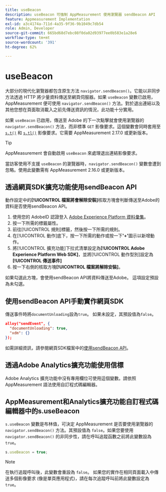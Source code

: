 ```yaml
---
title: useBeacon
description: useBeacon 可強制 AppMeasurement 使用瀏覽器 sendBeacon API
feature: Appmeasurement Implementation
exl-id: a3c4174a-711d-4a35-9f36-9b1049c7db54
role: Admin, Developer
source-git-commit: 665bd68d7ebc08f0da02d93977ee0b583e1a28e6
workflow-type: tm+mt
source-wordcount: '391'
ht-degree: 62%

---
```


# useBeacon

大部分的現代化瀏覽器都包含原生方法 `navigator.sendBeacon()`。它能以非同步方法透過 HTTP 將少量資料傳送至網頁伺服器。如果 `useBeacon` 變數已啟用，AppMeasurement 便可使用 `navigator.sendBeacon()` 方法。對於退出連結以及其他您想在頁面取消載入之前先傳送資訊的情況，此功能十分實用。

如果 `useBeacon` 已啟用，傳送至 Adobe 的下一次點擊就會使用瀏覽器的 `navigator.sendBeacon()` 方法，而非標準 `GET` 影像要求。這個變數會同時套用至 [`s.t()`](../functions/t-method.md) 和 [`s.tl()`](../functions/tl-method.md) 影像要求。它需要 AppMeasurement 2.17.0 或更新版本。

>[!TIP]
>
>AppMeasurement 會自動啟用 `useBeacon` 來處理退出連結影像要求。

當訪客使用不支援 `useBeacon` 的瀏覽器時，`navigator.sendBeacon()` 變數會遭到忽略。使用此變數需有 AppMeasurement 2.16.0 或更新版本。

## 透過網頁SDK擴充功能使用sendBeacon API

動作設定中的&#x200B;**[!UICONTROL 檔案將會解除安裝]**&#x200B;核取方塊會判斷傳送至Adobe的資料是否使用sendBeacon API。

1. 使用您的 AdobeID 認證登入 [Adobe Experience Platform 資料彙集](https://experience.adobe.com/data-collection)。
1. 按一下所需的標籤屬性。
1. 前往[!UICONTROL 規則]標籤，然後按一下所需的規則。
1. 在[!UICONTROL 動作]底下，按一下所需的動作或按一下&#x200B;**&#39;+&#39;**&#x200B;圖示以新增動作。
1. 將[!UICONTROL 擴充功能]下拉式清單設定為&#x200B;**[!UICONTROL Adobe Experience Platform Web SDK]**，並將[!UICONTROL 動作型別]設定為&#x200B;**[!UICONTROL 傳送事件]**
1. 按一下右側的核取方塊&#x200B;**[!UICONTROL 檔案將解除安裝]**。

如果勾選此方塊，會使用sendBeacon API將資料傳送至Adobe。 這項設定預設為未勾選。

## 使用sendBeacon API手動實作網頁SDK

傳送事件時將`documentUnloading`設為`true`。 如果未設定，其預設值為`false`。

```json
alloy("sendEvent", {
  "documentUnloading": true,
  "xdm": {}
});
```

如需詳細資訊，請參閱網頁SDK檔案中的[使用sendBeacon API](https://experienceleague.adobe.com/docs/experience-platform/edge/fundamentals/tracking-events.html#using-the-sendbeacon-api)。

## 透過Adobe Analytics擴充功能使用信標

Adobe Analytics 擴充功能中沒有專用欄位可使用這個變數。請依照 AppMeasurement 語法使用自訂程式碼編輯器。

## AppMeasurement和Analytics擴充功能自訂程式碼編輯器中的s.useBeacon

`s.useBeacon` 變數是布林值，可決定 AppMeasurement 是否要使用瀏覽器的 `navigator.sendBeacon()` 方法。其預設值為 `false`。如果您要使用 `navigator.sendBeacon()` 的非同步性，請在呼叫追蹤函數之前將此變數設為 `true`。

```js
s.useBeacon = true;
```

>[!NOTE]
>
>在執行追蹤呼叫後，此變數會重設為 `false`。 如果您的實作在相同頁面載入中傳送多個影像要求 (像是單頁應用程式)，請在每次追蹤呼叫前將此變數設定為 `true`。
